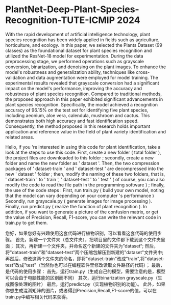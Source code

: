 # PlantNet-Deep-Plant-Species-Recognition-TUTE-ICMIP 2024

With the rapid development of artificial intelligence technology, plant species recognition has been widely applied in fields such as agriculture, horticulture, and ecology. In this paper, we selected the Plants Dataset (99 classes) as the foundational dataset for plant species recognition and utilized the ResNet-18 model for experimentation. During the data preprocessing stage, we performed operations such as grayscale conversion, binarization, and denoising on the plant images. To enhance the model's robustness and generalization ability, techniques like cross-validation and data augmentation were employed for model training. The experimental results revealed that grayscale conversion had a significant impact on the model's performance, improving the accuracy and robustness of plant species recognition. Compared to traditional methods, the proposed approach in this paper exhibited significant advancements in plant species recognition. Specifically, the model achieved a recognition accuracy of 96.15% on the test set for identifying five plant species, including aeonium, aloe vera, calendula, mushroom and cactus. This demonstrates both high accuracy and fast identification speed. Consequently, the method proposed in this research holds important application and reference value in the field of plant variety identification and related areas.

Hello, if you 're interested in using this code for plant identification, take a look at the steps to use this code. 
First, create a new folder ( total folder ), the project files are downloaded to this folder ; 
secondly, create a new folder and name the new folder as ' dataset '. 
Then, the two compression packages of ' dataset-train ' and ' dataset-test ' are decompressed into the new ' dataset ' folder ; 
then, modify the naming of these two folders, that is, ' dataset-train ' to ' train ', ' dataset-test ' to ' test ' ( of course, you can also modify the code to read the file path in the programming software ) ; 
finally, the use of the code steps : 
First, run train.py ( build your own model, noting that the model can vary depending on your computer 's performance ) 
Secondly, run grayscale.py ( generate images for image processing ). 
Finally, run predict.py ( realize the function of plant recognition ). 
In addition, if you want to generate a picture of the confusion matrix, or get the value of Precision, Recall, F1-score, you can write the relevant code in train.py to get them.

您好，如果您好有兴趣使用这套代码进行植物识别，可以看看这套代码的使用步骤。
首先，新建一个文件夹（总文件夹），把项目里的文件都下载到这个文件夹里面；
其次，再新建一个文件夹，并命名这个新建的文件夹为”dataset“;
然后，将"dataset-train"和"dataset-test"两个压缩包解压到新建的"dataset"文件夹中;
再然后，修改这两个文件夹的命名，即将"dataset-train"改成"train",将"dataset-test"改成"test"（当然你也可以在编程软件里修改读取文件路径的代码）；
最后，是代码的使用步骤：
首先，运行train.py（生成自己的模型，需要注意的是，模型可以会由于电脑性能的区别而不同）
其次，运行binarization grayscale.py（生成图像处理的图片）
最后，运行predict.py（实现植物识别的功能）。
此外，如果你想生成混淆矩阵的图片，或者得到Precision,Recall,F1-score的值，可以在train.py中编写相关代码来获得。
